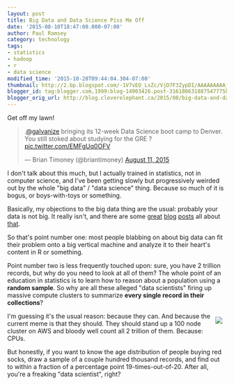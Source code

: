```yaml
---
layout: post
title: Big Data and Data Science Piss Me Off
date: '2015-08-10T18:47:00.000-07:00'
author: Paul Ramsey
category: technology
tags:
- statistics
- hadoop
- r
- data science
modified_time: '2015-10-28T09:44:04.304-07:00'
thumbnail: http://2.bp.blogspot.com/-1V7vEO_LsZc/VjD7F3ZypDI/AAAAAAAAAjQ/piC2pyiUQ40/s72-c/350px-Normal_Distribution_PDF.svg.png
blogger_id: tag:blogger.com,1999:blog-14903426.post-3161806318875477758
blogger_orig_url: http://blog.cleverelephant.ca/2015/08/big-data-and-data-science-piss-me-off.html
---
```


Get off my lawn!

<blockquote class="twitter-tweet" lang="en"><p lang="en" dir="ltr">.<a href="https://twitter.com/galvanize">@galvanize</a> bringing its 12-week Data Science boot camp to Denver. &#10;&#10;You still stoked about studying for the GRE ? <a href="http://t.co/EMFgUq0OFV">pic.twitter.com/EMFgUq0OFV</a></p>&mdash; Brian Timoney (@briantimoney) <a href="https://twitter.com/briantimoney/status/630906976508121088">August 11, 2015</a></blockquote>
<script async src="//platform.twitter.com/widgets.js" charset="utf-8"></script>

I don't talk about this much, but I actually trained in statistics, not in computer science, and I've been getting slowly but progressively weirded out by the whole "big data" / "data science" thing. Because so much of it is bogus, or boys-with-toys or something.

Basically, my objections to the big data thing are the usual: probably your data is not big. It really isn't, and there are some [great](https://www.chrisstucchio.com/blog/2013/hadoop_hatred.html) [blog](https://news.ycombinator.com/item?id=5696451) [posts](https://www.compose.io/articles/you-dont-have-big-data/) all about [that](https://www.chrisstucchio.com/blog/2013/hadoop_hatred.html).

So that's point number one: most people blabbing on about big data can fit their problem onto a big vertical machine and analyze it to their heart's content in R or something.

Point number two is less frequently touched upon: sure, you have 2 trillion records, but why do you need to look at all of them? The whole point of an education in statistics is to learn how to reason about a population using a **random sample**. So why are all these alleged "data scientists" firing up massive compute clusters to summarize **every single record in their collections**?

<img border="0" src="http://2.bp.blogspot.com/-1V7vEO_LsZc/VjD7F3ZypDI/AAAAAAAAAjQ/piC2pyiUQ40/s320/350px-Normal_Distribution_PDF.svg.png" style="float:right; padding:10px;" />I'm guessing it's the usual reason: because they can. And because the current meme is that they should. They should stand up a 100 node cluster on AWS and bloody well count all 2 trillion of them. Because: CPUs.

But honestly, if you want to know the age distribution of people buying red socks, draw a sample of a couple hundred thousand records, and find out to within a fraction of a percentage point 19-times-out-of-20. After all, you're a freaking "data scientist", right?